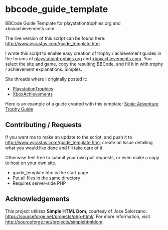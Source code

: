 # bbcode_guide_template
BBCode Guide Template for playstationtrophies.org and xboxachievements.com.

The live version of this script can be found here: http://www.vyrastas.com/guide_template.htm

I wrote this script to enable easy creation of trophy / achievement guides in the forums of [playstationtrophies.org](www.playstationtrophies.org) and [xboxachievements.com](www.xboxachievements.com). You select the site and game, copy the resulting BBCode, and fill it in with trophy / achievement explanations. Simples.

Site threads where I originally posted it:

* [PlaystationTrophies](https://www.playstationtrophies.org/forum/guide-central/202570-ultimate-bbcode-trophy-guide-template.html)
* [XboxAchievements](https://www.xboxachievements.com/forum/showthread.php?t=500386)

Here is an example of a guide created with this template: [Sonic Adventure Trophy Guide](https://www.playstationtrophies.org/forum/sonic-adventure/72873-sonic-adventure-trophy-guide.html)

## Contributing / Requests

If you want me to make an update to the script, and push it to http://www.vyrastas.com/guide_template.htm, create an Issue detailing what you would like done and I'll take care of it.

Otherwise feel free to submit your own pull requests, or even make a copy to host on your own site.

* guide_template.htm is the start page
* Put all files in the same directory
* Requires server-side PHP

## Acknowledgements

This project utilizes **Simple HTML Dom**, courtesy of Jose Solorzano: https://sourceforge.net/projects/php-html/. For more information, visit http://sourceforge.net/projects/simplehtmldom.
